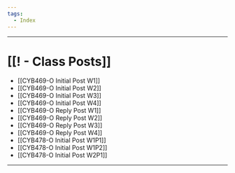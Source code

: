 ```yaml
---
tags:
  - Index
---
```

___
# [[! - Class Posts]]

- [[CYB469-O Initial Post W1]]
- [[CYB469-O Initial Post W2]]
- [[CYB469-O Initial Post W3]]
- [[CYB469-O Initial Post W4]]
- [[CYB469-O Reply Post W1]]
- [[CYB469-O Reply Post W2]]
- [[CYB469-O Reply Post W3]]
- [[CYB469-O Reply Post W4]]
- [[CYB478-O Initial Post W1P1]]
- [[CYB478-O Initial Post W1P2]]
- [[CYB478-O Initial Post W2P1]]
___